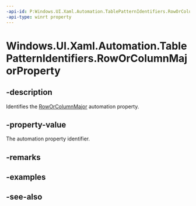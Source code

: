 ```yaml
---
-api-id: P:Windows.UI.Xaml.Automation.TablePatternIdentifiers.RowOrColumnMajorProperty
-api-type: winrt property
---
```


<!-- Property syntax
public Windows.UI.Xaml.Automation.AutomationProperty RowOrColumnMajorProperty { get; }
-->

# Windows.UI.Xaml.Automation.TablePatternIdentifiers.RowOrColumnMajorProperty

## -description
Identifies the [RowOrColumnMajor](../windows.ui.xaml.automation.provider/itableprovider_roworcolumnmajor.md) automation property.



## -property-value
The automation property identifier.

## -remarks

## -examples

## -see-also
